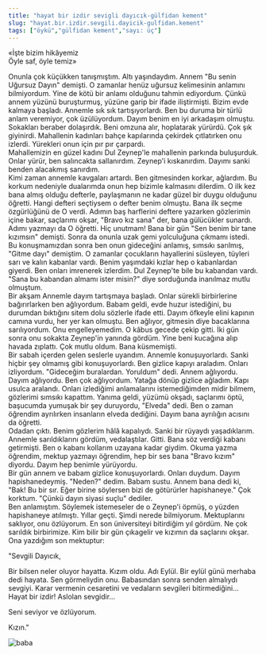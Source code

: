 ```yaml
---
title: "hayat bir izdir sevigli dayıcık-gülfidan kement"
slug: "hayat.bir.izdir.sevgili.dayicik-gulfidan.kement"
tags: ["öykü","gülfidan kement","sayı: üç"]
---
```

«İşte bizim hikâyemiz\
Öyle saf, öyle temiz»

Onunla çok küçükken tanışmıştım. Altı yaşındaydım. Annem "Bu senin
Uğursuz Dayın" demişti. O zamanlar henüz uğursuz kelimesinin anlamını
bilmiyordum. Yine de kötü bir anlamı olduğunu tahmin ediyordum. Çünkü
annem yüzünü buruşturmuş, yüzüne garip bir ifade iliştirmişti. Bizim
evde kalmaya başladı. Annemle sık sık tartışıyorlardı. Ben bu duruma bir
türlü anlam veremiyor, çok üzülüyordum. Dayım benim en iyi arkadaşım
olmuştu. Sokakları beraber dolaşırdık. Beni omzuna alır, hoplatarak
yürürdü. Çok şık giyinirdi. Mahallenin kadınları bahçe kapılarında
çekirdek çıtlatırken onu izlerdi. Yürekleri onun için pır pır çarpardı.\
Mahallemizin en güzel kadını Dul Zeynep'le mahallenin parkında
buluşurduk. Onlar yürür, ben salıncakta sallanırdım. Zeynep'i
kıskanırdım. Dayımı sanki benden alacakmış sanırdım.\
Kimi zaman annemle kavgaları artardı. Ben gitmesinden korkar, ağlardım.
Bu korkum nedeniyle dualarımda onun hep bizimle kalmasını dilerdim. O
ilk kez bana almış olduğu defterle, paylaşmanın ne kadar güzel bir duygu
olduğunu öğretti. Hangi defteri seçtiysem o defter benim olmuştu. Bana
ilk seçme özgürlüğünü de O verdi. Adımın baş harflerini deftere yazarken
gözlerimin içine bakar, saçlarımı okşar, "Bravo kız sana" der, bana
gülücükler sunardı. Adımı yazmayı da O öğretti. Hiç unutmam! Bana bir
gün "Sen benim bir tane kızımsın" demişti. Sonra da onunla uzak gemi
yolculuğuna çıkmamı istedi. Bu konuşmamızdan sonra ben onun gideceğini
anlamış, sımsıkı sarılmış, "Gitme dayı" demiştim. O zamanlar çocukların
hayallerini süsleyen, tüyleri sarı ve kalın kabanlar vardı. Benim
yaşımdaki kızlar hep o kabanlardan giyerdi. Ben onları imrenerek
izlerdim. Dul Zeynep'te bile bu kabandan vardı. "Sana bu kabandan almamı
ister misin?" diye sorduğunda inanılmaz mutlu olmuştum.\
Bir akşam Annemle dayım tartışmaya başladı. Onlar sürekli birbirlerine
bağırırlarken ben ağlıyordum. Babam geldi, evde huzur istediğini, bu
durumdan bıktığını sitem dolu sözlerle ifade etti. Dayım öfkeyle elini
kapının camına vurdu, her yer kan olmuştu. Ben ağlıyor, gitmesin diye
bacaklarına sarılıyordum. Onu engelleyemedim. O kâbus gecede çekip
gitti. İki gün sonra onu sokakta Zeynep'in yanında gördüm. Yine beni
kucağına alıp havada zıplattı. Çok mutlu oldum. Bana küsmemişti.\
Bir sabah içerden gelen seslerle uyandım. Annemle konuşuyorlardı. Sanki
hiçbir şey olmamış gibi konuşuyorlardı. Ben gizlice kapıyı araladım.
Onları izliyordum. "Gideceğim buralardan. Yoruldum" dedi. Annem
ağlıyordu. Dayım ağlıyordu. Ben çok ağlıyordum. Yatağa dönüp gizlice
ağladım. Kapı usulca aralandı. Onları izlediğimi anlamalarını
istemediğimden midir bilmem, gözlerimi sımsıkı kapattım. Yanıma geldi,
yüzümü okşadı, saçlarımı öptü, başucumda yumuşak bir şey duruyordu,
"Elveda" dedi. Ben o zaman öğrendim ayrılırken insanların elveda
dediğini. Dayım bana ayrılığın acısını da öğretti.\
Odadan çıktı. Benim gözlerim hâlâ kapalıydı. Sanki bir rüyaydı
yaşadıklarım. Annemle sarıldıklarını gördüm, vedalaştılar. Gitti. Bana
söz verdiği kabanı getirmişti. Ben o kabanı kollarım uzayana kadar
giydim. Okuma yazma öğrendim, mektup yazmayı öğrendim, hep bir ses bana
"Bravo kızım" diyordu. Dayım hep benimle yürüyordu.\
Bir gün annem ve babam gizlice konuşuyorlardı. Onları duydum. Dayım
hapishanedeymiş. "Neden?" dedim. Babam sustu. Annem bana dedi ki, "Bak!
Bu bir sır. Eğer birine söylersen bizi de götürürler hapishaneye." Çok
korktum. "Çünkü dayın siyasi suçlu" dediler.\
Ben anlamıştım. Söylemek istemeseler de o Zeynep'i öpmüş, o yüzden
hapishaneye atılmıştı. Yıllar geçti. Şimdi nerede bilmiyorum.
Mektuplarını saklıyor, onu özlüyorum. En son üniversiteyi bitirdiğim yıl
gördüm. Ne çok sarıldık birbirimize. Kim bilir bir gün çıkagelir ve
kızımın da saçlarını okşar.\
Ona yazdığım son mektuptur:

"Sevgili Dayıcık,

Bir bilsen neler oluyor hayatta. Kızım oldu. Adı Eylül. Bir eylül günü
merhaba dedi hayata. Sen görmeliydin onu. Babasından sonra senden
almalıydı sevgiyi. Karar vermenin cesaretini ve vedaların sevgileri
bitirmediğini... Hayat bir izdir! Aslolan sevgidir...

Seni seviyor ve özlüyorum.

Kızın."


![baba](/img/ky03_04.medium.jpg)